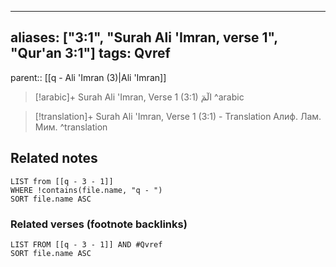 
---
aliases: ["3:1", "Surah Ali 'Imran, verse 1", "Qur'an 3:1"]
tags: Qvref
---

parent:: [[q - Ali 'Imran (3)|Ali 'Imran]]

> [!arabic]+ Surah Ali 'Imran, Verse 1 (3:1)
> <span class="quran-arabic"> الٓمٓ</span>
^arabic

> [!translation]+ Surah Ali 'Imran, Verse 1 (3:1) - Translation
> Алиф. Лам. Мим.
^translation



## Related notes
```dataview
LIST from [[q - 3 - 1]]
WHERE !contains(file.name, "q - ")
SORT file.name ASC
```

### Related verses (footnote backlinks)
```dataview
LIST FROM [[q - 3 - 1]] AND #Qvref
SORT file.name ASC
```

